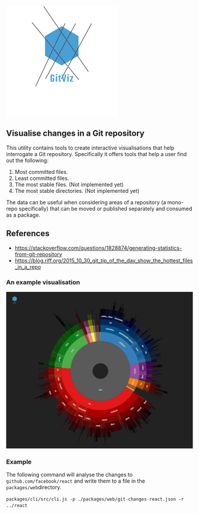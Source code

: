 <img src="./packages/web/public/logos/logo_transparent.png" alt="GitViz" width="300"/>

## Visualise changes in a Git repository

This utility contains tools to create interactive visualisations that help interrogate a Git repository. Specifically it offers tools that help a user find out the following:

1. Most committed files.
2. Least committed files.
3. The most stable files. (Not implemented yet)
4. The most stable directories. (Not implemented yet)

The data can be useful when considering areas of a repository (a mono-repo specifically) that can be moved or published separately and consumed as a package.

## References

-   https://stackoverflow.com/questions/1828874/generating-statistics-from-git-repository
-   https://blog.riff.org/2015_10_30_git_tip_of_the_day_show_the_hottest_files_in_a_repo

### An example visualisation
![An example visualisation](GitViz.png)

### Example

The following command will analyse the changes to `github.com/facebook/react` and write them to a file in the `packages/web`directory.

`packages/cli/src/cli.js -p ./packages/web/git-changes-react.json -r ../react`
